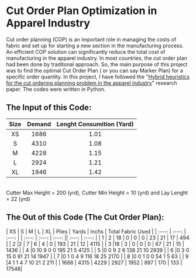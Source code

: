 # Cut Order Plan Optimization in Apparel Industry

Cut order planning (COP) is an important role in managing the costs of fabric and set up for starting a new section in the manufacturing process. An efficient COP solution can significantly reduce the total cost of manufacturing in the apparel industry. In most countries, the cut order plan had been done by traditonal approach. So, the main purpose of this project was to find the optimal Cut Order Plan ( or you can say Marker Plan) for a specific order quantity. In this project, I have followed the "[Hybrid heuristics for the cut ordering planning problem in the apparel industry](https://www.sciencedirect.com/science/article/abs/pii/S0360835220302126)" research paper. The codes were written in Python.

## The Input of this Code:
| Size | Demand | Lenght Consumition (Yard) |
| :---: | :---: | :---: |
| XS   | 1686 | 1.01 |
| S   | 4310 | 1.08 |
| M   | 4228 | 1.15 |
| L   | 2924 | 1.21 |
| XL   | 1946 | 1.42 |
<br />
Cutter Max Height = 200 (yrd), Cutter Min Height = 10 (yrd) and Lay Lenght = 22 (yrd) <br />

## The Out of this Code (The Cut Order Plan):

| XS | S | M | L | XL | Plies | Yards | Inchs | Total Fabric Used |
| :---: | :---: | :---: | | :---: | :---: | :---: || :---: | :---: |
| 1 | 2 | 18 | 0 | 0 | 0 | 23 | 21 | 17 | 494 |
| 2	|2 | 7 | 6 | 4 | 0 | 193 | 21 | 12 | 4115 |
| 3	|18 | 3 | 0 | 0 | 0 | 67 | 21 | 15 | 1436 |
| 4	|0	10	9	0	0	195	21	5	4125 |
| 5	|0	0	9	2	6	138	21	10	2939 |
| 6	|0	3	0	15	0	91	21	14	1947 |
| 7	|0	1	0	4	9	116	18	25	2170 |
| 8	|0	0	1	0	0	54	1	5	63 |
| 9	|4	1	1	4	7	10	21	2	211 |
| 1688 | 4315	| 4229	| 2927	| 1952	| 897	| 170	| 133 | 17548|

